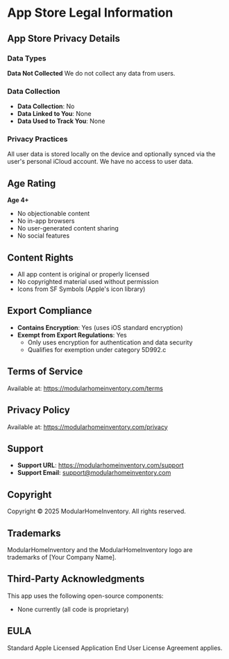 # App Store Legal Information

## App Store Privacy Details

### Data Types

**Data Not Collected**
We do not collect any data from users.

### Data Collection
- **Data Collection**: No
- **Data Linked to You**: None
- **Data Used to Track You**: None

### Privacy Practices

All user data is stored locally on the device and optionally synced via the user's personal iCloud account. We have no access to user data.

## Age Rating

**Age 4+**
- No objectionable content
- No in-app browsers
- No user-generated content sharing
- No social features

## Content Rights

- All app content is original or properly licensed
- No copyrighted material used without permission
- Icons from SF Symbols (Apple's icon library)

## Export Compliance

- **Contains Encryption**: Yes (uses iOS standard encryption)
- **Exempt from Export Regulations**: Yes
  - Only uses encryption for authentication and data security
  - Qualifies for exemption under category 5D992.c

## Terms of Service

Available at: https://modularhomeinventory.com/terms

## Privacy Policy

Available at: https://modularhomeinventory.com/privacy

## Support

- **Support URL**: https://modularhomeinventory.com/support
- **Support Email**: support@modularhomeinventory.com

## Copyright

Copyright © 2025 ModularHomeInventory. All rights reserved.

## Trademarks

ModularHomeInventory and the ModularHomeInventory logo are trademarks of [Your Company Name].

## Third-Party Acknowledgments

This app uses the following open-source components:
- None currently (all code is proprietary)

## EULA

Standard Apple Licensed Application End User License Agreement applies.